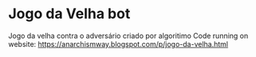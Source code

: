 # Jogo da Velha bot
 Jogo da velha contra o adversário criado por algoritimo
 Code running on website: https://anarchismway.blogspot.com/p/jogo-da-velha.html